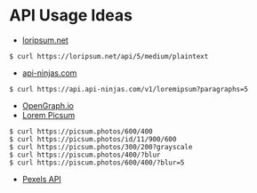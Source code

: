 # API Usage Ideas

- [loripsum.net](https://loripsum.net)
```
$ curl https://loripsum.net/api/5/medium/plaintext
```
- [api-ninjas.com](https://api-ninjas.com)
```
$ curl https://api.api-ninjas.com/v1/loremipsum?paragraphs=5
```
- [OpenGraph.io](https://www.opengraph.io)
- [Lorem Picsum](https://picsum.photos)
```
$ curl https://picsum.photos/600/400
$ curl https://picsum.photos/id/11/900/600
$ curl https://picsum.photos/300/200?grayscale
$ curl https://piscum.photos/400/?blur
$ curl https://piscum.photos/600/400/?blur=5
```
- [Pexels API](https://www.pexels.com/api/)
